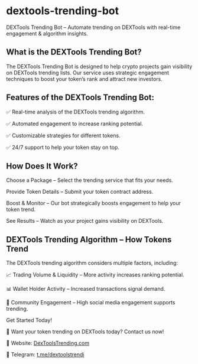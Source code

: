 # dextools-trending-bot
DEXTools Trending Bot – Automate trending on DEXTools with real-time engagement &amp; algorithm insights. 

## What is the DEXTools Trending Bot?

The DEXTools Trending Bot is designed to help crypto projects gain visibility on DEXTools trending lists. Our service uses strategic engagement techniques to boost your token’s rank and attract new investors.

## Features of the DEXTools Trending Bot:

✅ Real-time analysis of the DEXTools trending algorithm.

✅ Automated engagement to increase ranking potential.

✅ Customizable strategies for different tokens.

✅ 24/7 support to help your token stay on top.


## How Does It Work?

Choose a Package – Select the trending service that fits your needs.

Provide Token Details – Submit your token contract address.

Boost & Monitor – Our bot strategically boosts engagement to help your token trend.

See Results – Watch as your project gains visibility on DEXTools.


## DEXTools Trending Algorithm – How Tokens Trend

The DEXTools trending algorithm considers multiple factors, including:

📈 Trading Volume & Liquidity – More activity increases ranking potential.

📊 Wallet Holder Activity – Increased transactions signal demand.

🔄 Community Engagement – High social media engagement supports trending.

Get Started Today!

🚀 Want your token trending on DEXTools today? Contact us now!

📩 Website: [DexToolsTrending.com](https://dextoolstrending.com)

📢 Telegram: [t.me/dextoolstrendi](https://t.me/dextoolstrendingcom)

